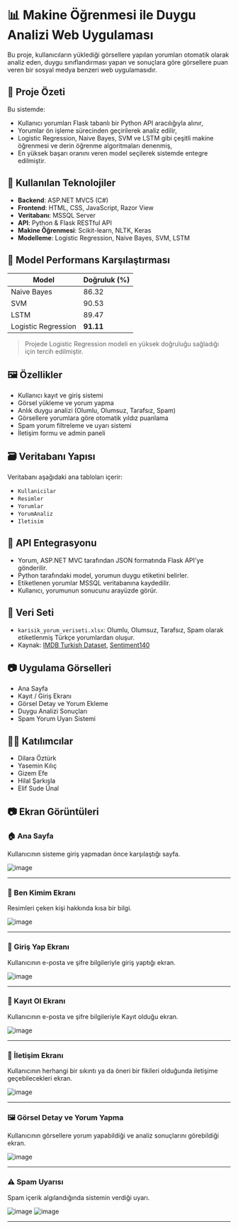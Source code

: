 # 📊 Makine Öğrenmesi ile Duygu Analizi Web Uygulaması

Bu proje, kullanıcıların yüklediği görsellere yapılan yorumları otomatik olarak analiz eden, duygu sınıflandırması yapan ve sonuçlara göre görsellere puan veren bir sosyal medya benzeri web uygulamasıdır.

## 📌 Proje Özeti

Bu sistemde:
- Kullanıcı yorumları Flask tabanlı bir Python API aracılığıyla alınır,
- Yorumlar ön işleme sürecinden geçirilerek analiz edilir,
- Logistic Regression, Naive Bayes, SVM ve LSTM gibi çeşitli makine öğrenmesi ve derin öğrenme algoritmaları denenmiş,
- En yüksek başarı oranını veren model seçilerek sistemde entegre edilmiştir.

## 🚀 Kullanılan Teknolojiler

- **Backend**: ASP.NET MVC5 (C#)
- **Frontend**: HTML, CSS, JavaScript, Razor View
- **Veritabanı**: MSSQL Server
- **API**: Python & Flask RESTful API
- **Makine Öğrenmesi**: Scikit-learn, NLTK, Keras
- **Modelleme**: Logistic Regression, Naive Bayes, SVM, LSTM

## 🧠 Model Performans Karşılaştırması

| Model                | Doğruluk (%) |
|----------------------|--------------|
| Naive Bayes          | 86.32        |
| SVM                  | 90.53        |
| LSTM                 | 89.47        |
| Logistic Regression  | **91.11**    |

> Projede Logistic Regression modeli en yüksek doğruluğu sağladığı için tercih edilmiştir.

## 🖼️ Özellikler

- Kullanıcı kayıt ve giriş sistemi
- Görsel yükleme ve yorum yapma
- Anlık duygu analizi (Olumlu, Olumsuz, Tarafsız, Spam)
- Görsellere yorumlara göre otomatik yıldız puanlama
- Spam yorum filtreleme ve uyarı sistemi
- İletişim formu ve admin paneli

## 🗃️ Veritabanı Yapısı

Veritabanı aşağıdaki ana tabloları içerir:
- `Kullanicilar`
- `Resimler`
- `Yorumlar`
- `YorumAnaliz`
- `Iletisim`

## 🔁 API Entegrasyonu

- Yorum, ASP.NET MVC tarafından JSON formatında Flask API'ye gönderilir.
- Python tarafındaki model, yorumun duygu etiketini belirler.
- Etiketlenen yorumlar MSSQL veritabanına kaydedilir.
- Kullanıcı, yorumunun sonucunu arayüzde görür.

## 📂 Veri Seti

- `karisik_yorum_veriseti.xlsx`: Olumlu, Olumsuz, Tarafsız, Spam olarak etiketlenmiş Türkçe yorumlardan oluşur.
- Kaynak: [IMDB Turkish Dataset](https://github.com/fatihilhan/IMDB-Turkish-Dataset), [Sentiment140](https://github.com/kazanova/sentiment140)

## 📷 Uygulama Görselleri

- Ana Sayfa
- Kayıt / Giriş Ekranı
- Görsel Detay ve Yorum Ekleme
- Duygu Analizi Sonuçları
- Spam Yorum Uyarı Sistemi

## 👨‍💻 Katılımcılar

- Dilara Öztürk
- Yasemin Kılıç
- Gizem Efe
- Hilal Şarkışla
- Elif Sude Ünal

## 📷 Ekran Görüntüleri

### 🏠 Ana Sayfa
Kullanıcının sisteme giriş yapmadan önce karşılaştığı sayfa.

![image](https://github.com/user-attachments/assets/d0bc519d-9acc-4fa4-bc4e-516522da9d51)


---
### 🔐 Ben Kimim Ekranı
Resimleri çeken kişi hakkında kısa bir bilgi.

![image](https://github.com/user-attachments/assets/843f3ee0-256e-4b37-aaeb-097d13ac213c)


---

### 🔐 Giriş Yap Ekranı
Kullanıcının e-posta ve şifre bilgileriyle giriş yaptığı ekran.

![image](https://github.com/user-attachments/assets/566e90b5-b126-470b-bebe-15227150f9f0)


---
### 🔐 Kayıt Ol Ekranı
Kullanıcının e-posta ve şifre bilgileriyle Kayıt olduğu ekran.

![image](https://github.com/user-attachments/assets/a1a2e071-8024-4af5-9987-dc19bab79b40)


---
### 🔐 İletişim Ekranı
Kullanıcının herhangi bir sıkıntı ya da öneri bir fikileri olduğunda iletişime geçebilecekleri ekran.

![image](https://github.com/user-attachments/assets/eb0c21f5-8987-4869-92fd-71e9615a5ff7)


---

### 🖼️ Görsel Detay ve Yorum Yapma
Kullanıcının görsellere yorum yapabildiği ve analiz sonuçlarını görebildiği ekran.

![image](https://github.com/user-attachments/assets/9d77b344-e887-4d24-9702-968183436cca)


---

### ⚠️ Spam Uyarısı
Spam içerik algılandığında sistemin verdiği uyarı.

![image](https://github.com/user-attachments/assets/f5e2bfda-c707-47b1-a467-0e69d6967ffa)
![image](https://github.com/user-attachments/assets/a1e574a7-d489-48db-9a22-40f1ce556628)



---

